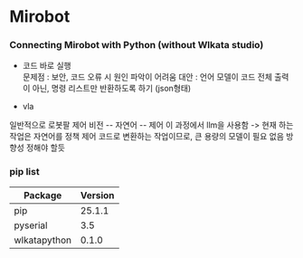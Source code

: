 # Mirobot
### Connecting Mirobot with Python (without Wlkata studio)

- 코드 바로 실행   
문제점 : 보안, 코드 오류 시 원인 파악이 어려움
대안 : 언어 모델이 코드 전체 출력이 아닌, 명령 리스트만 반환하도록 하기 (json형태)

+ vla

일반적으로 로봇팔 제어
비전 -- 자연어 -- 제어
이 과정에서 llm을 사용함
-> 현재 하는 작업은 자연어를 정책 제어 코드로 변환하는 작업이므로, 큰 용량의 모델이 필요 없음
방향성 정해야 할듯

### pip list
|Package|Version|
|-----------|-----|
|pip|25.1.1|
|pyserial|3.5|
|wlkatapython|0.1.0|